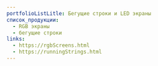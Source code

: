 ```yaml
---
portfolioListLitle: Бегущие строки и LED экраны
список_продукции:
  - RGB экраны
  - бегущие строки
links:
  - https://rgbScreens.html
  - https://runningStrings.html
---
```


